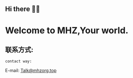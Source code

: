 ## Hi there 👋😀

# Welcome to MHZ,Your world. 

## 联系方式:

`contact way:`

E-mail: [Talk@mhzorg.top](Talk@mhzorg.top)


